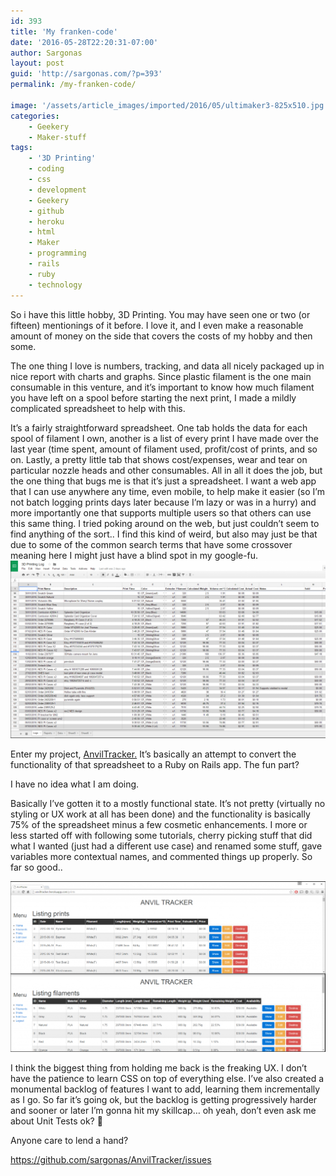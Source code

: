 ```yaml
---
id: 393
title: 'My franken-code'
date: '2016-05-28T22:20:31-07:00'
author: Sargonas
layout: post
guid: 'http://sargonas.com/?p=393'
permalink: /my-franken-code/

image: '/assets/article_images/imported/2016/05/ultimaker3-825x510.jpg'
categories:
    - Geekery
    - Maker-stuff
tags:
    - '3D Printing'
    - coding
    - css
    - development
    - Geekery
    - github
    - heroku
    - html
    - Maker
    - programming
    - rails
    - ruby
    - technology
---
```


So i have this little hobby, 3D Printing. You may have seen one or two (or fifteen) mentionings of it before. I love it, and I even make a reasonable amount of money on the side that covers the costs of my hobby and then some.

The one thing I love is numbers, tracking, and data all nicely packaged up in nice report with charts and graphs. Since plastic filament is the one main consumable in this venture, and it’s important to know how much filament you have left on a spool before starting the next print, I made a mildly complicated spreadsheet to help with this.

It’s a fairly straightforward spreadsheet. One tab holds the data for each spool of filament I own, another is a list of every print I have made over the last year (time spent, amount of filament used, profit/cost of prints, and so on. Lastly, a pretty little tab that shows cost/expenses, wear and tear on particular nozzle heads and other consumables. All in all it does the job, but the one thing that bugs me is that it’s just a spreadsheet. I want a web app that I can use anywhere any time, even mobile, to help make it easier (so I’m not batch logging prints days later because I’m lazy or was in a hurry) and more importantly one that supports multiple users so that others can use this same thing. I tried poking around on the web, but just couldn’t seem to find anything of the sort.. I find this kind of weird, but also may just be that due to some of the common search terms that have some crossover meaning here I might just have a blind spot in my google-fu.![Screenshot 2016-05-28 22.12.51](/assets/article_images/imported/2016/05/Screenshot-2016-05-28-22.12.51-1024x578.png)

Enter my project, [AnvilTracker.](https://github.com/sargonas/AnvilTracker) It’s basically an attempt to convert the functionality of that spreadsheet to a Ruby on Rails app. The fun part?

I have no idea what I am doing.

Basically I’ve gotten it to a mostly functional state. It’s not pretty (virtually no styling or UX work at all has been done) and the functionality is basically 75% of the spreadsheet minus a few cosmetic enhancements. I more or less started off with following some tutorials, cherry picking stuff that did what I wanted (just had a different use case) and renamed some stuff, gave variables more contextual names, and commented things up properly. So far so good..

![Screenshot 2016-05-28 22.08.56](/assets/article_images/imported/2016/05/Screenshot-2016-05-28-22.08.56-1024x555.png)

I think the biggest thing from holding me back is the freaking UX. I don’t have the patience to learn CSS on top of everything else. I’ve also created a monumental backlog of features I want to add, learning them incrementally as I go. So far it’s going ok, but the backlog is getting progressively harder and sooner or later I’m gonna hit my skillcap… oh yeah, don’t even ask me about Unit Tests ok? 🙁

Anyone care to lend a hand?

https://github.com/sargonas/AnvilTracker/issues